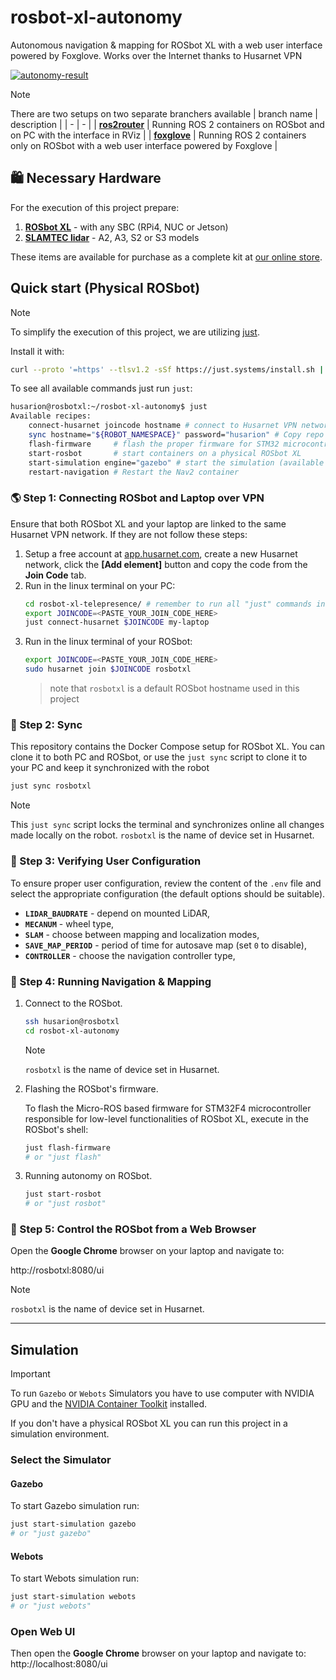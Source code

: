 # rosbot-xl-autonomy

Autonomous navigation & mapping for ROSbot XL with a web user interface powered by Foxglove. Works over the Internet thanks to Husarnet VPN

[![autonomy-result](https://img.youtube.com/vi/QfRPXRir434/0.jpg)](https://www.youtube.com/watch?v=QfRPXRir434)

> [!NOTE]
> There are two setups on two separate branchers available
> | branch name | description |
> | - | - |
> | [**ros2router**](https://github.com/husarion/rosbot-xl-autonomy/tree/ros2router) | Running ROS 2 containers on ROSbot and on PC with the interface in RViz |
> | [**foxglove**](https://github.com/husarion/rosbot-xl-autonomy/tree/foxglove) | Running ROS 2 containers only on ROSbot with a web user interface powered by Foxglove |

## 🛍️ Necessary Hardware

For the execution of this project prepare:

1. **[ROSbot XL](https://husarion.com/manuals/rosbot-xl/)** - with any SBC (RPi4, NUC or Jetson)
2. **[SLAMTEC lidar](https://husarion.com/tutorials/ros-equipment/rplidar/)** - A2, A3, S2 or S3 models

These items are available for purchase as a complete kit at [our online store](https://store.husarion.com/collections/robots/products/rosbot-xl).

## Quick start (Physical ROSbot)

> [!NOTE]
> To simplify the execution of this project, we are utilizing [just](https://github.com/casey/just).
>
> Install it with:
>
> ```bash
> curl --proto '=https' --tlsv1.2 -sSf https://just.systems/install.sh | sudo bash -s -- --to /usr/bin
> ```

To see all available commands just run `just`:

```bash
husarion@rosbotxl:~/rosbot-xl-autonomy$ just
Available recipes:
    connect-husarnet joincode hostname # connect to Husarnet VPN network
    sync hostname="${ROBOT_NAMESPACE}" password="husarion" # Copy repo content to remote host with 'rsync' and watch for changes
    flash-firmware     # flash the proper firmware for STM32 microcontroller in ROSbot XL
    start-rosbot       # start containers on a physical ROSbot XL
    start-simulation engine="gazebo" # start the simulation (available options: gazebo, webots)
    restart-navigation # Restart the Nav2 container
```

### 🌎 Step 1: Connecting ROSbot and Laptop over VPN

Ensure that both ROSbot XL and your laptop are linked to the same Husarnet VPN network. If they are not follow these steps:

1. Setup a free account at [app.husarnet.com](https://app.husarnet.com/), create a new Husarnet network, click the **[Add element]** button and copy the code from the **Join Code** tab.
2. Run in the linux terminal on your PC:
   ```bash
   cd rosbot-xl-telepresence/ # remember to run all "just" commands in the repo root folder
   export JOINCODE=<PASTE_YOUR_JOIN_CODE_HERE>
   just connect-husarnet $JOINCODE my-laptop
   ```
3. Run in the linux terminal of your ROSbot:
   ```bash
   export JOINCODE=<PASTE_YOUR_JOIN_CODE_HERE>
   sudo husarnet join $JOINCODE rosbotxl
   ```
   > note that `rosbotxl` is a default ROSbot hostname used in this project


### 📡 Step 2: Sync

This repository contains the Docker Compose setup for ROSbot XL. You can clone it to both PC and ROSbot, or use the `just sync` script to clone it to your PC and keep it synchronized with the robot

```bash
just sync rosbotxl
```

> [!NOTE]
> This `just sync` script locks the terminal and synchronizes online all changes made locally on the robot. `rosbotxl` is the name of device set in Husarnet.

### 🔧 Step 3: Verifying User Configuration

To ensure proper user configuration, review the content of the `.env` file and select the appropriate configuration (the default options should be suitable).

- **`LIDAR_BAUDRATE`** - depend on mounted LiDAR,
- **`MECANUM`** - wheel type,
- **`SLAM`** - choose between mapping and localization modes,
- **`SAVE_MAP_PERIOD`** - period of time for autosave map (set `0` to disable),
- **`CONTROLLER`** - choose the navigation controller type,

### 🤖 Step 4: Running Navigation & Mapping

1. Connect to the ROSbot.

   ```bash
   ssh husarion@rosbotxl
   cd rosbot-xl-autonomy
   ```

   > [!NOTE]
   > `rosbotxl` is the name of device set in Husarnet.

2. Flashing the ROSbot's firmware.

   To flash the Micro-ROS based firmware for STM32F4 microcontroller responsible for low-level functionalities of ROSbot XL, execute in the ROSbot's shell:

   ```bash
   just flash-firmware
   # or "just flash"
   ```

3. Running autonomy on ROSbot.

   ```bash
   just start-rosbot
   # or "just rosbot"
   ```

### 🚗 Step 5: Control the ROSbot from a Web Browser

Open the **Google Chrome** browser on your laptop and navigate to:

http://rosbotxl:8080/ui


> [!NOTE]
> `rosbotxl` is the name of device set in Husarnet.

---

## Simulation

> [!IMPORTANT]
> To run `Gazebo` or `Webots` Simulators you have to use computer with NVIDIA GPU and the [NVIDIA Container Toolkit](https://docs.nvidia.com/datacenter/cloud-native/container-toolkit/install-guide.html) installed.

If you don't have a physical ROSbot XL you can run this project in a simulation environment.

### Select the Simulator

#### Gazebo

To start Gazebo simulation run:

```bash
just start-simulation gazebo
# or "just gazebo"
```

#### Webots

To start Webots simulation run:

```bash
just start-simulation webots
# or "just webots"
```

### Open Web UI

Then open the **Google Chrome** browser on your laptop and navigate to: http://localhost:8080/ui